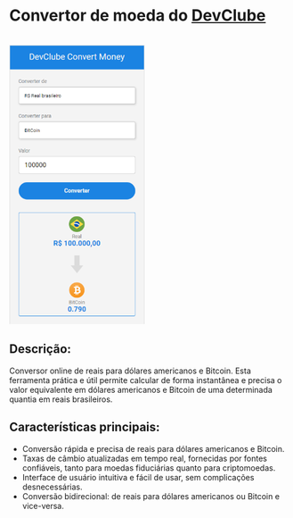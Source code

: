 <h1>Convertor de moeda do <a href="https://rodolfomori.com.br/devclub/">DevClube</a></h1>
<br>
<img style="height:500px;" src="https://github.com/JorgeAndres21/Projeto-Conversor/blob/master/assets/Captura%20de%20tela_20230215_201448.png" />
<h2>Descrição:</h2>

<p>Conversor online de reais para dólares americanos e Bitcoin. Esta ferramenta prática e útil permite calcular de forma instantânea e precisa o valor equivalente em dólares americanos e Bitcoin de uma determinada quantia em reais brasileiros. </p>

<h2>Características principais:</h2>

<ul>
  <li>Conversão rápida e precisa de reais para dólares americanos e Bitcoin.</li>
  <li>Taxas de câmbio atualizadas em tempo real, fornecidas por fontes confiáveis, tanto para moedas fiduciárias quanto para criptomoedas.</li>
  <li>Interface de usuário intuitiva e fácil de usar, sem complicações desnecessárias.</li>
  <li>Conversão bidirecional: de reais para dólares americanos ou Bitcoin e vice-versa.</li>
</ul>
